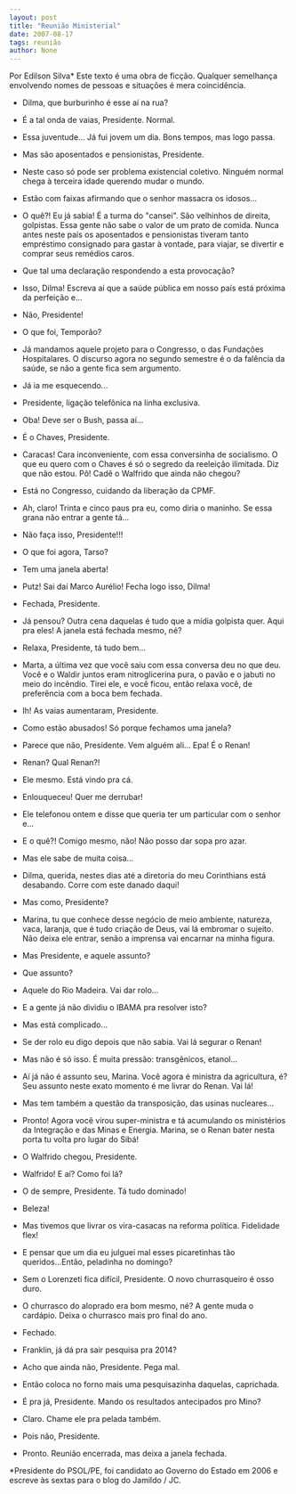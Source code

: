 ```yaml
---
layout: post
title: "Reunião Ministerial"
date: 2007-08-17
tags: reunião
author: None
---
```

Por Edilson Silva*
Este texto &eacute; uma obra de fic&ccedil;&atilde;o. Qualquer semelhan&ccedil;a envolvendo nomes de pessoas e situa&ccedil;&otilde;es &eacute; mera coincid&ecirc;ncia. 

- Dilma, que burburinho &eacute; esse a&iacute; na rua? 

- &Eacute; a tal onda de vaias, Presidente. Normal. 

- Essa juventude... J&aacute; fui jovem um dia. Bons tempos, mas logo passa. 

- Mas s&atilde;o aposentados e pensionistas, Presidente. 

- Neste caso s&oacute; pode ser problema existencial coletivo. Ningu&eacute;m normal chega 
&agrave; terceira idade querendo mudar o mundo. 

- Est&atilde;o com faixas afirmando que o senhor massacra os idosos... 

- O qu&ecirc;?! Eu j&aacute; sabia! &Eacute; a turma do &quot;cansei&quot;. S&atilde;o velhinhos de direita, golpistas. Essa gente n&atilde;o sabe o valor de um prato de comida. Nunca antes neste pa&iacute;s os aposentados e pensionistas tiveram tanto empr&eacute;stimo consignado para gastar &agrave; vontade, para viajar, se divertir e comprar seus rem&eacute;dios caros. 

- Que tal uma declara&ccedil;&atilde;o respondendo a esta provoca&ccedil;&atilde;o? 

- Isso, Dilma! Escreva a&iacute; que a sa&uacute;de p&uacute;blica em nosso pa&iacute;s est&aacute; pr&oacute;xima da perfei&ccedil;&atilde;o e... 

- N&atilde;o, Presidente! 

- O que foi, Tempor&atilde;o? 

- J&aacute; mandamos aquele projeto para o Congresso, o das Funda&ccedil;&otilde;es Hospitalares. O discurso agora no segundo semestre &eacute; o da fal&ecirc;ncia da sa&uacute;de, se n&atilde;o a gente fica sem argumento. 

- J&aacute; ia me esquecendo... 

- Presidente, liga&ccedil;&atilde;o telef&ocirc;nica na linha exclusiva. 

- Oba! Deve ser o Bush, passa a&iacute;... 

- &Eacute; o Chaves, Presidente. 

- Caracas! Cara inconveniente, com essa conversinha de socialismo. O que eu quero com o Chaves &eacute; s&oacute; o segredo da reelei&ccedil;&atilde;o ilimitada. Diz que n&atilde;o estou. P&ocirc;! Cad&ecirc; o Walfrido que ainda n&atilde;o chegou? 

- Est&aacute; no Congresso, cuidando da libera&ccedil;&atilde;o da CPMF. 

- Ah, claro! Trinta e cinco paus pra eu, como diria o maninho. Se essa grana n&atilde;o entrar a gente t&aacute;... 

- N&atilde;o fa&ccedil;a isso, Presidente!!! 

- O que foi agora, Tarso? 

- Tem uma janela aberta! 

- Putz! Sai da&iacute; Marco Aur&eacute;lio! Fecha logo isso, Dilma! 

- Fechada, Presidente. 

- J&aacute; pensou? Outra cena daquelas &eacute; tudo que a m&iacute;dia golpista quer. Aqui pra eles! A janela est&aacute; fechada mesmo, n&eacute;? 

- Relaxa, Presidente, t&aacute; tudo bem... 

- Marta, a &uacute;ltima vez que voc&ecirc; saiu com essa conversa deu no que deu. Voc&ecirc; e o Waldir juntos eram nitroglicerina pura, o pav&atilde;o e o jabuti no meio do inc&ecirc;ndio. Tirei ele, e voc&ecirc; ficou, ent&atilde;o relaxa voc&ecirc;, de prefer&ecirc;ncia com a boca bem fechada. 

- Ih! As vaias aumentaram, Presidente. 

- Como est&atilde;o abusados! S&oacute; porque fechamos uma janela? 

- Parece que n&atilde;o, Presidente. Vem algu&eacute;m ali... Epa! &Eacute; o Renan! 

- Renan? Qual Renan?! 

- Ele mesmo. Est&aacute; vindo pra c&aacute;. 

- Enlouqueceu! Quer me derrubar! 

- Ele telefonou ontem e disse que queria ter um particular com o senhor e... 

- E o qu&ecirc;?! Comigo mesmo, n&atilde;o! N&atilde;o posso dar sopa pro azar. 

- Mas ele sabe de muita coisa... 

- Dilma, querida, nestes dias at&eacute; a diretoria do meu Corinthians est&aacute; desabando. Corre com este danado daqui! 

- Mas como, Presidente? 

- Marina, tu que conhece desse neg&oacute;cio de meio ambiente, natureza, vaca, laranja, que &eacute; tudo cria&ccedil;&atilde;o de Deus, vai l&aacute; embromar o sujeito. N&atilde;o deixa ele entrar, sen&atilde;o a imprensa vai encarnar na minha figura. 

- Mas Presidente, e aquele assunto? 

- Que assunto? 

- Aquele do Rio Madeira. Vai dar rolo... 

- E a gente j&aacute; n&atilde;o dividiu o IBAMA pra resolver isto? 

- Mas est&aacute; complicado... 

- Se der rolo eu digo depois que n&atilde;o sabia. Vai l&aacute; segurar o Renan! 

- Mas n&atilde;o &eacute; s&oacute; isso. &Eacute; muita press&atilde;o: transg&ecirc;nicos, etanol... 

- A&iacute; j&aacute; n&atilde;o &eacute; assunto seu, Marina. Voc&ecirc; agora &eacute; ministra da agricultura, &eacute;? Seu assunto neste exato momento &eacute; me livrar do Renan. Vai l&aacute;! 

- Mas tem tamb&eacute;m a quest&atilde;o da transposi&ccedil;&atilde;o, das usinas nucleares... 

- Pronto! Agora voc&ecirc; virou super-ministra e t&aacute; acumulando os minist&eacute;rios da Integra&ccedil;&atilde;o e das Minas e Energia. Marina, se o Renan bater nesta porta tu volta pro lugar do Sib&aacute;! 

- O Walfrido chegou, Presidente. 

- Walfrido! E a&iacute;? Como foi l&aacute;? 

- O de sempre, Presidente. T&aacute; tudo dominado! 

- Beleza! 

- Mas tivemos que livrar os vira-casacas na reforma pol&iacute;tica. Fidelidade flex! 

- E pensar que um dia eu julguei mal esses picaretinhas t&atilde;o queridos...Ent&atilde;o, peladinha no domingo? 

- Sem o Lorenzeti fica dif&iacute;cil, Presidente. O novo churrasqueiro &eacute; osso duro. 

- O churrasco do aloprado era bom mesmo, n&eacute;? A gente muda o card&aacute;pio. Deixa o churrasco mais pro final do ano. 

- Fechado. 

- Franklin, j&aacute; d&aacute; pra sair pesquisa pra 2014? 

- Acho que ainda n&atilde;o, Presidente. Pega mal. 

- Ent&atilde;o coloca no forno mais uma pesquisazinha daquelas, caprichada. 

- &Eacute; pra j&aacute;, Presidente. Mando os resultados antecipados pro Mino? 

- Claro. Chame ele pra pelada tamb&eacute;m. 

- Pois n&atilde;o, Presidente. 

- Pronto. Reuni&atilde;o encerrada, mas deixa a janela fechada. 

*Presidente do PSOL/PE, foi candidato ao Governo do Estado em 2006 e escreve &agrave;s sextas para o blog do Jamildo / JC. 